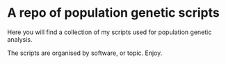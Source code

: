# A repo of population genetic scripts

Here you will find a collection of my scripts used for population genetic analysis.

The scripts are organised by software, or topic. Enjoy.

